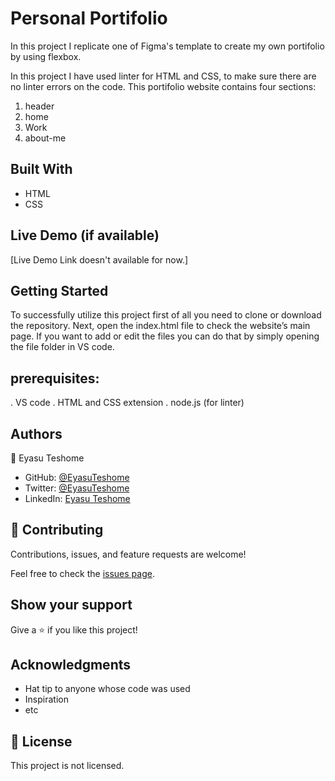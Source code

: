 

# Personal Portifolio


In this project I replicate one of Figma's template to create my own portifolio by using flexbox.

In this project I have used linter for HTML and CSS, to make sure there are no linter errors on the code. This portifolio website contains four sections:
1. header
2. home
3. Work
4. about-me

## Built With

- HTML
- CSS


## Live Demo (if available)

[Live Demo Link doesn't available for now.]


## Getting Started

To successfully utilize this project first of all you need to clone or download the repository. Next, open the index.html file to check the website’s main page. If you want to add or edit the files you can do that by simply opening the file folder in VS code.


## prerequisites:
. VS code
. HTML and CSS extension
. node.js (for linter)


## Authors

👤 Eyasu Teshome

- GitHub: [@EyasuTeshome](https://github.com/EyasuTeshome)
- Twitter: [@EyasuTeshome](https://twitter.com/EyasuTeshome)
- LinkedIn: [Eyasu Teshome](https://linkedin.com/in/EyasuTeshome)


## 🤝 Contributing

Contributions, issues, and feature requests are welcome!

Feel free to check the [issues page](../../issues/).

## Show your support

Give a ⭐️ if you like this project!

## Acknowledgments

- Hat tip to anyone whose code was used
- Inspiration
- etc

## 📝 License

This project is not licensed.

